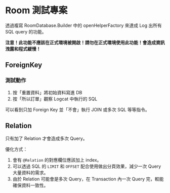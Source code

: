 # Room 測試專案

透過複寫 RoomDatabase.Builder 中的 openHelperFactory 來達成 Log 出所有 SQL query 的功能。

**注意！此功能不應該在正式環境被開啟！請勿在正式環境使用此功能！會造成資訊洩露和程式緩慢！**

## ForeignKey

### 測試動作

1. 按「重置資料」將初始資料寫進 DB
2. 按「所以訂單」觀察 Logcat 中執行的 SQL

可以看到只加 Foreign Key 並「不會」執行 JOIN 或多次 SQL 等等指令。

## Relation

只有加了 Relation 才會造成多次 Query。

優化方式：

1. 會有 `@Relation` 的對應欄位應該加上 index。
2. 可以透過 SQL 的 `LIMIT` 和 `OFFSET` 配合使用做出分頁效果，減少一次 Query 大量資料的需求。
3. 由於 Relation 可能會是多次 Query，在 Transaction 內一次 Query 完，較能確保資料一致性。